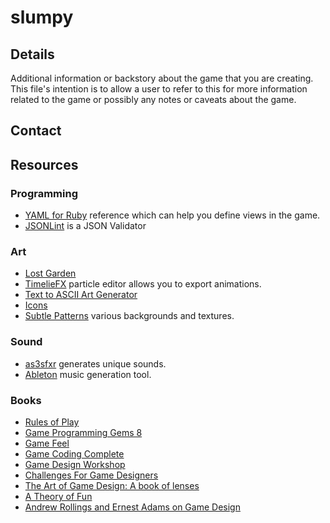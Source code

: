 # slumpy

## Details

Additional information or backstory about the game that you
are creating. This file's intention is to allow a user to 
refer to this for more information related to the game or 
possibly any notes or caveats about the game.

## Contact


## Resources

### Programming

* [YAML for Ruby](http://www.yaml.org/YAML_for_ruby.html) reference which can help you define views in the game.
* [JSONLint](http://jsonlint.com/) is a JSON Validator

### Art

* [Lost Garden](http://www.lostgarden.com/2007/05/dancs-miraculously-flexible-game.html)
* [TimelieFX](http://www.rigzsoft.co.uk/) particle editor allows you to export animations.
* [Text to ASCII Art Generator](http://patorjk.com/software/taag)
* [Icons](http://css-tricks.com/flat-icons-icon-fonts/)
* [Subtle Patterns](http://subtlepatterns.com/) various backgrounds and textures.

### Sound

* [as3sfxr](http://www.superflashbros.net/as3sfxr/) generates unique sounds.
* [Ableton](https://www.ableton.com/en/) music generation tool.

### Books

* [Rules of Play](http://www.amazon.com/dp/0262240459)
* [Game Programming Gems 8](http://www.amazon.com/dp/1584507020)
* [Game Feel](http://www.amazon.com/dp/0123743281)
* [Game Coding Complete](http://www.amazon.com/dp/1584506806)
* [Game Design Workshop](http://www.amazon.com/dp/0240809742)
* [Challenges For Game Designers](http://www.amazon.com/dp/158450580X)
* [The Art of Game Design: A book of lenses](http://www.amazon.com/dp/0123694965)
* [A Theory of Fun](http://www.theoryoffun.com)
* [Andrew Rollings and Ernest Adams on Game Design](http://www.amazon.com/dp/1592730019)
